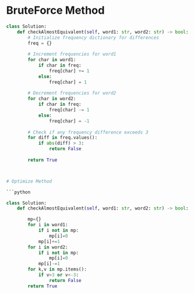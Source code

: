 # BruteForce Method

```python
class Solution:
    def checkAlmostEquivalent(self, word1: str, word2: str) -> bool:
        # Initialize frequency dictionary for differences
        freq = {}
        
        # Increment frequencies for word1
        for char in word1:
            if char in freq:
                freq[char] += 1
            else:
                freq[char] = 1
        
        # Decrement frequencies for word2
        for char in word2:
            if char in freq:
                freq[char] -= 1
            else:
                freq[char] = -1
        
        # Check if any frequency difference exceeds 3
        for diff in freq.values():
            if abs(diff) > 3:
                return False
        
        return True



# Optimize Method

```python

class Solution:
    def checkAlmostEquivalent(self, word1: str, word2: str) -> bool:

        mp={}
        for i in word1:
            if i not in mp:
                mp[i]=0
            mp[i]+=1
        for i in word2:
            if i not in mp:
                mp[i]=0
            mp[i]-=1
        for k,v in mp.items():
            if v>3 or v<-3:
                return False
        return True